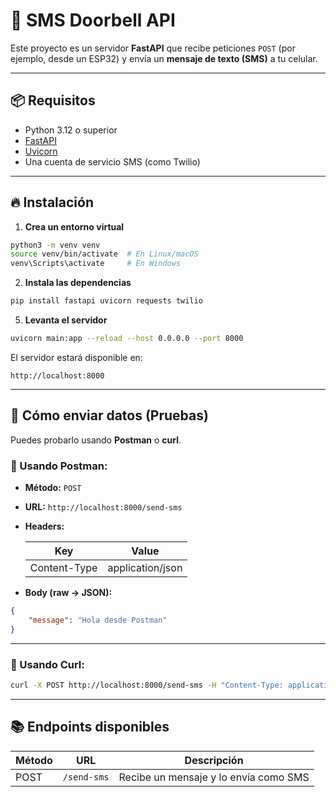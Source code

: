 # 📱 SMS Doorbell API

Este proyecto es un servidor **FastAPI** que recibe peticiones `POST` (por ejemplo, desde un ESP32) y envía un **mensaje de texto (SMS)** a tu celular.

---

## 📦 Requisitos

- Python 3.12 o superior
- [FastAPI](https://fastapi.tiangolo.com/)
- [Uvicorn](https://www.uvicorn.org/)
- Una cuenta de servicio SMS (como Twilio)

---

## 🔥 Instalación


1. **Crea un entorno virtual**

```bash
python3 -m venv venv
source venv/bin/activate  # En Linux/macOS
venv\Scripts\activate     # En Windows
```

2. **Instala las dependencias**

```bash
pip install fastapi uvicorn requests twilio
```

5. **Levanta el servidor**

```bash
uvicorn main:app --reload --host 0.0.0.0 --port 8000
```

El servidor estará disponible en:

```
http://localhost:8000
```

---

## 📡 Cómo enviar datos (Pruebas)

Puedes probarlo usando **Postman** o **curl**.

### 🧪 Usando Postman:

- **Método:** `POST`
- **URL:** `http://localhost:8000/send-sms`
- **Headers:**

  | Key           | Value             |
  |---------------|-------------------|
  | Content-Type  | application/json   |

- **Body (raw → JSON):**

```json
{
    "message": "Hola desde Postman"
}
```

---

### 🧪 Usando Curl:

```bash
curl -X POST http://localhost:8000/send-sms -H "Content-Type: application/json" -d '{"message":"Hola desde curl"}'
```

---

## 📚 Endpoints disponibles

| Método | URL             | Descripción                       |
|--------|------------------|-----------------------------------|
| POST   | `/send-sms`      | Recibe un mensaje y lo envía como SMS |
